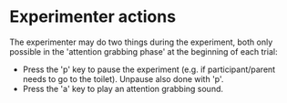 # Experimenter actions
The experimenter may do two things during the experiment, both only possible in the 'attention grabbing phase' at the beginning of each trial:
* Press the 'p' key to pause the experiment (e.g. if participant/parent needs to go to the toilet). Unpause also done with 'p'.
* Press the 'a' key to play an attention grabbing sound.
